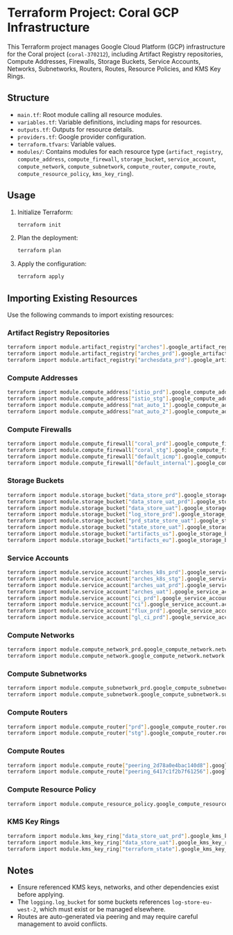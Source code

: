 # Terraform Project: Coral GCP Infrastructure

This Terraform project manages Google Cloud Platform (GCP) infrastructure for the Coral project (`coral-370212`), including Artifact Registry repositories, Compute Addresses, Firewalls, Storage Buckets, Service Accounts, Networks, Subnetworks, Routers, Routes, Resource Policies, and KMS Key Rings.

## Structure

- `main.tf`: Root module calling all resource modules.
- `variables.tf`: Variable definitions, including maps for resources.
- `outputs.tf`: Outputs for resource details.
- `providers.tf`: Google provider configuration.
- `terraform.tfvars`: Variable values.
- `modules/`: Contains modules for each resource type (`artifact_registry`, `compute_address`, `compute_firewall`, `storage_bucket`, `service_account`, `compute_network`, `compute_subnetwork`, `compute_router`, `compute_route`, `compute_resource_policy`, `kms_key_ring`).

## Usage

1. Initialize Terraform:
   ```bash
   terraform init
   ```

2. Plan the deployment:
   ```bash
   terraform plan
   ```

3. Apply the configuration:
   ```bash
   terraform apply
   ```

## Importing Existing Resources

Use the following commands to import existing resources:

### Artifact Registry Repositories
```bash
terraform import module.artifact_registry["arches"].google_artifact_registry_repository.repository projects/coral-370212/locations/europe-west2/repositories/arches
terraform import module.artifact_registry["arches_prd"].google_artifact_registry_repository.repository projects/coral-370212/locations/europe-west2/repositories/arches-prd
terraform import module.artifact_registry["archesdata_prd"].google_artifact_registry_repository.repository projects/coral-370212/locations/europe-west2/repositories/archesdata-prd
```

### Compute Addresses
```bash
terraform import module.compute_address["istio_prd"].google_compute_address.address projects/coral-370212/regions/europe-west2/addresses/istio-default-ingress-coral-prd
terraform import module.compute_address["istio_stg"].google_compute_address.address projects/coral-370212/regions/europe-west2/addresses/istio-default-ingress-coral-stg
terraform import module.compute_address["nat_auto_1"].google_compute_address.address projects/coral-370212/regions/europe-west2/addresses/nat-auto-ip-6086885-2-1720490595712813
terraform import module.compute_address["nat_auto_2"].google_compute_address.address projects/coral-370212/regions/europe-west2/addresses/nat-auto-ip-15970522-0-1676784907194161
```

### Compute Firewalls
```bash
terraform import module.compute_firewall["coral_prd"].google_compute_firewall.firewall projects/coral-370212/global/firewalls/allow-ingress-coral-prd
terraform import module.compute_firewall["coral_stg"].google_compute_firewall.firewall projects/coral-370212/global/firewalls/allow-ingress-coral-stg
terraform import module.compute_firewall["default_icmp"].google_compute_firewall.firewall projects/coral-370212/global/firewalls/default-allow-icmp
terraform import module.compute_firewall["default_internal"].google_compute_firewall.firewall projects/coral-370212/global/firewalls/default-allow-internal
```

### Storage Buckets
```bash
terraform import module.storage_bucket["data_store_prd"].google_storage_bucket.bucket crl-data-store-prd-eu-west-2-flax
terraform import module.storage_bucket["data_store_uat_prd"].google_storage_bucket.bucket crl-data-store-uat-eu-west-2-prd
terraform import module.storage_bucket["data_store_uat"].google_storage_bucket.bucket crl-data-store-uat-eu-west-2
terraform import module.storage_bucket["log_store_prd"].google_storage_bucket.bucket crl-log-store-eu-west-2-prd
terraform import module.storage_bucket["prd_state_store_uat"].google_storage_bucket.bucket crl-prd-state-store-uat-eu-west-2
terraform import module.storage_bucket["state_store_uat"].google_storage_bucket.bucket crl-state-store-uat-eu-west-2
terraform import module.storage_bucket["artifacts_us"].google_storage_bucket.bucket artifacts.coral-370212.appspot.com
terraform import module.storage_bucket["artifacts_eu"].google_storage_bucket.bucket eu.artifacts.coral-370212.appspot.com
```

### Service Accounts
```bash
terraform import module.service_account["arches_k8s_prd"].google_service_account.account projects/coral-370212/serviceAccounts/coral-arches-k8s-coral-prd@coral-370212.iam.gserviceaccount.com
terraform import module.service_account["arches_k8s_stg"].google_service_account.account projects/coral-370212/serviceAccounts/coral-arches-k8s-coral-stg@coral-370212.iam.gserviceaccount.com
terraform import module.service_account["arches_uat_prd"].google_service_account.account projects/coral-370212/serviceAccounts/coral-arches-uat-prd@coral-370212.iam.gserviceaccount.com
terraform import module.service_account["arches_uat"].google_service_account.account projects/coral-370212/serviceAccounts/coral-arches-uat@coral-370212.iam.gserviceaccount.com
terraform import module.service_account["ci_prd"].google_service_account.account projects/coral-370212/serviceAccounts/coral-ci-prd@coral-370212.iam.gserviceaccount.com
terraform import module.service_account["ci"].google_service_account.account projects/coral-370212/serviceAccounts/coral-ci@coral-370212.iam.gserviceaccount.com
terraform import module.service_account["flux_prd"].google_service_account.account projects/coral-370212/serviceAccounts/coral-flux-prd@coral-370212.iam.gserviceaccount.com
terraform import module.service_account["gl_ci_prd"].google_service_account.account projects/coral-370212/serviceAccounts/coral-gl-ci-prd@coral-370212.iam.gserviceaccount.com
```

### Compute Networks
```bash
terraform import module.compute_network_prd.google_compute_network.network projects/coral-370212/global/networks/coral-network-prd
terraform import module.compute_network.google_compute_network.network projects/coral-370212/global/networks/coral-network
```

### Compute Subnetworks
```bash
terraform import module.compute_subnetwork_prd.google_compute_subnetwork.subnetwork projects/coral-370212/regions/europe-west2/subnetworks/coral-subnetwork-prd
terraform import module.compute_subnetwork.google_compute_subnetwork.subnetwork projects/coral-370212/regions/europe-west2/subnetworks/coral-subnetwork
```

### Compute Routers
```bash
terraform import module.compute_router["prd"].google_compute_router.router projects/coral-370212/regions/europe-west2/routers/coral-network-router-prd
terraform import module.compute_router["stg"].google_compute_router.router projects/coral-370212/regions/europe-west2/routers/coral-network-router
```

### Compute Routes
```bash
terraform import module.compute_route["peering_2d78a0e4bac140d8"].google_compute_route.route projects/coral-370212/global/routes/peering-route-2d78a0e4bac140d8
terraform import module.compute_route["peering_6417c1f2b7f61256"].google_compute_route.route projects/coral-370212/global/routes/peering-route-6417c1f2b7f61256
```

### Compute Resource Policy
```bash
terraform import module.compute_resource_policy.google_compute_resource_policy.policy projects/coral-370212/regions/europe-west2/resourcePolicies/coral-postgres
```

### KMS Key Rings
```bash
terraform import module.kms_key_ring["data_store_uat_prd"].google_kms_key_ring.key_ring projects/coral-370212/locations/europe-west2/keyRings/data-store-keyring-uat-prd
terraform import module.kms_key_ring["data_store_uat"].google_kms_key_ring.key_ring projects/coral-370212/locations/europe-west2/keyRings/data-store-keyring-uat
terraform import module.kms_key_ring["terraform_state"].google_kms_key_ring.key_ring projects/coral-370212/locations/europe-west2/keyRings/terraform-state-keyring
```

## Notes
- Ensure referenced KMS keys, networks, and other dependencies exist before applying.
- The `logging.log_bucket` for some buckets references `log-store-eu-west-2`, which must exist or be managed elsewhere.
- Routes are auto-generated via peering and may require careful management to avoid conflicts.
